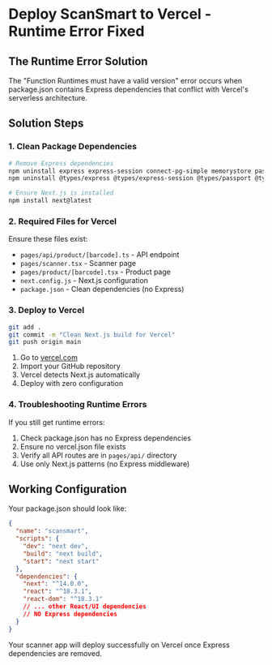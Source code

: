 # Deploy ScanSmart to Vercel - Runtime Error Fixed

## The Runtime Error Solution

The "Function Runtimes must have a valid version" error occurs when package.json contains Express dependencies that conflict with Vercel's serverless architecture.

## Solution Steps

### 1. Clean Package Dependencies
```bash
# Remove Express dependencies
npm uninstall express express-session connect-pg-simple memorystore passport passport-local ws
npm uninstall @types/express @types/express-session @types/passport @types/passport-local @types/ws

# Ensure Next.js is installed
npm install next@latest
```

### 2. Required Files for Vercel
Ensure these files exist:
- `pages/api/product/[barcode].ts` - API endpoint
- `pages/scanner.tsx` - Scanner page  
- `pages/product/[barcode].tsx` - Product page
- `next.config.js` - Next.js configuration
- `package.json` - Clean dependencies (no Express)

### 3. Deploy to Vercel
```bash
git add .
git commit -m "Clean Next.js build for Vercel"
git push origin main
```

1. Go to [vercel.com](https://vercel.com)
2. Import your GitHub repository
3. Vercel detects Next.js automatically
4. Deploy with zero configuration

### 4. Troubleshooting Runtime Errors

If you still get runtime errors:
1. Check package.json has no Express dependencies
2. Ensure no vercel.json file exists
3. Verify all API routes are in `pages/api/` directory
4. Use only Next.js patterns (no Express middleware)

## Working Configuration

Your package.json should look like:
```json
{
  "name": "scansmart",
  "scripts": {
    "dev": "next dev",
    "build": "next build", 
    "start": "next start"
  },
  "dependencies": {
    "next": "^14.0.0",
    "react": "^18.3.1",
    "react-dom": "^18.3.1"
    // ... other React/UI dependencies
    // NO Express dependencies
  }
}
```

Your scanner app will deploy successfully on Vercel once Express dependencies are removed.